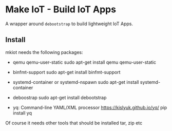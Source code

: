 # Make IoT - Build IoT Apps

A wrapper around `debootstrap` to build lightweight IoT Apps.



## Install

mkiot needs the following packages:

- qemu qemu-user-static
        sudo apt-get install qemu qemu-user-static

- binfmt-support
        sudo apt-get install binfmt-support

- systemd-container or systemd-nspawn
        sudo apt-get install systemd-container

- deboostrap
        sudo apt-get install debootstrap

- yq: Command-line YAML/XML processor  https://kislyuk.github.io/yq/
        pip install yq



Of course it needs other tools that should be installed tar, zip etc
